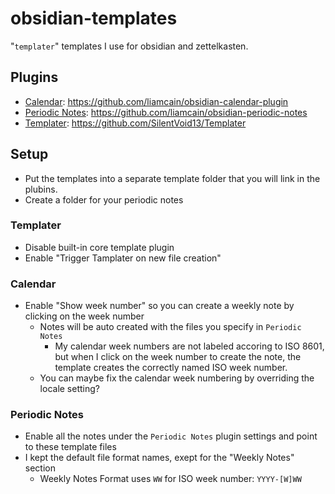 # obsidian-templates

"`templater`" templates I use for obsidian and zettelkasten.

## Plugins

- [Calendar](obsidian://show-plugin?id=calendar): https://github.com/liamcain/obsidian-calendar-plugin
- [Periodic Notes](obsidian://show-plugin?id=periodic-notes): https://github.com/liamcain/obsidian-periodic-notes
- [Templater](obsidian://show-plugin?id=templater-obsidian): https://github.com/SilentVoid13/Templater

## Setup

- Put the templates into a separate template folder that you will link in the plubins.
- Create a folder for your periodic notes

### Templater

- Disable built-in core template plugin
- Enable "Trigger Tamplater on new file creation"

### Calendar

- Enable "Show week number" so you can create a weekly note by clicking on the week number
  - Notes will be auto created with the files you specify in `Periodic Notes`
    - My calendar week numbers are not labeled accoring to ISO 8601,
      but when I click on the week number to create the note,
      the template creates the correctly named ISO week number.
  - You can maybe fix the calendar week numbering by overriding the locale setting?

### Periodic Notes

- Enable all the notes under the `Periodic Notes` plugin settings and point to these template files
- I kept the default file format names, exept for the "Weekly Notes" section
  - Weekly Notes Format uses `WW` for ISO week number: `YYYY-[W]WW`
